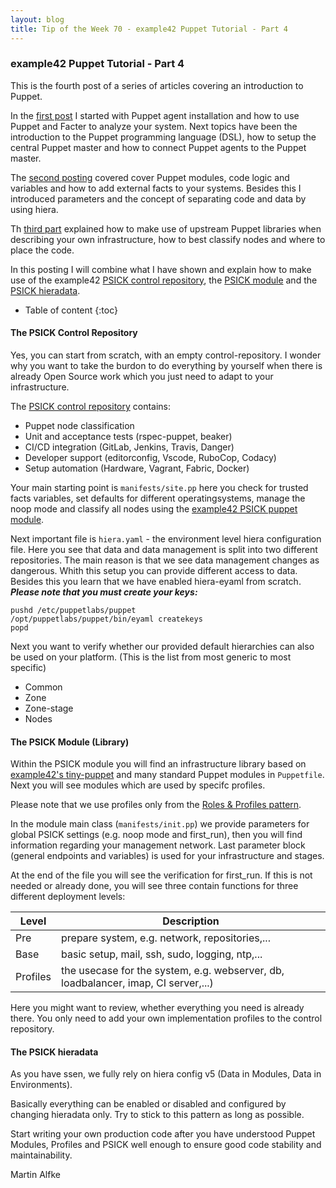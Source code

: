 ```yaml
---
layout: blog
title: Tip of the Week 70 - example42 Puppet Tutorial - Part 4
---
```


### example42 Puppet Tutorial - Part 4

This is the fourth post of a series of articles covering an introduction to Puppet.

In the [first post](https://www.example42.com/2018/04/09/puppet_tutorial_part_1/) I started with Puppet agent installation and how to use Puppet and Facter to analyze your system. Next topics have been the introduction to the Puppet programming language (DSL), how to setup the central Puppet master and how to connect Puppet agents to the Puppet master.

The [second posting](https://www.example42.com/2018/04/16/puppet_tutorial_part_2/) covered cover Puppet modules, code logic and variables and how to add external facts to your systems. Besides this I introduced parameters and the concept of separating code and data by using hiera.

Th [third part](http://example42.com/blog) explained how to make use of upstream Puppet libraries when describing your own infrastructure, how to best classify nodes and where to place the code.

In this posting I will combine what I have shown and explain how to make use of the example42 [PSICK control repository](https://github.com/example42/psick.git), the [PSICK module](https://github.com/example42/puppet-psick.git) and the [PSICK hieradata](https://github.com/example42/psick-hieradata).

* Table of content
{:toc}

#### The PSICK Control Repository

Yes, you can start from scratch, with an empty control-repository. I wonder why you want to take the burdon to do everything by yourself when there is already Open Source work which you just need to adapt to your infrastructure.

The [PSICK control repository](https://github.com/example42/psick.git) contains:

- Puppet node classification
- Unit and acceptance tests (rspec-puppet, beaker)
- CI/CD integration (GitLab, Jenkins, Travis, Danger)
- Developer support (editorconfig, Vscode, RuboCop, Codacy)
- Setup automation (Hardware, Vagrant, Fabric, Docker)

Your main starting point is `manifests/site.pp` here you check for trusted facts variables, set defaults for different operatingsystems, manage the noop mode and classify all nodes using the [example42 PSICK puppet module](https://github.com/example42/puppet-psick.git).

Next important file is `hiera.yaml` - the environment level hiera configuration file. Here you see that data and data management is split into two different repositories. The main reason is that we see data management changes as dangerous. Whith this setup you can provide different access to data.
Besides this you learn that we have enabled hiera-eyaml from scratch.
***Please note that you must create your keys:***

    pushd /etc/puppetlabs/puppet
    /opt/puppetlabs/puppet/bin/eyaml createkeys
    popd

Next you want to verify whether our provided default hierarchies can also be used on your platform. (This is the list from most generic to most specific)

- Common
- Zone
- Zone-stage
- Nodes

#### The PSICK Module (Library)

Within the PSICK module you will find an infrastructure library based on [example42's tiny-puppet](http://tiny-puppet.com/) and many standard Puppet modules in `Puppetfile`.
Next you will see modules which are used by specifc profiles.

Please note that we use profiles only from the [Roles & Profiles pattern](https://puppet.com/docs/pe/latest/r_n_p_full_example.html).

In the module main class (`manifests/init.pp`) we provide parameters for global PSICK settings (e.g. noop mode and first_run), then you will find information regarding your management network. Last parameter block (general endpoints and variables) is used for your infrastructure and stages.

At the end of the file you will see the verification for first_run. If this is not needed or already done, you will see three contain functions for three different deployment levels:

|Level|Description|
|---|---|
|Pre|prepare system, e.g. network, repositories,...|
|Base|basic setup, mail, ssh, sudo, logging, ntp,...|
|Profiles|the usecase for the system, e.g. webserver, db, loadbalancer, imap, CI server,...)|

Here you might want to review, whether everything you need is already there. You only need to add your own implementation profiles to the control repository.

#### The PSICK hieradata

As you have ssen, we fully rely on hiera config v5 (Data in Modules, Data in Environments).

Basically everything can be enabled or disabled and configured by changing hieradata only. Try to stick to this pattern as long as possible.

Start writing your own production code after you have understood Puppet Modules, Profiles and PSICK well enough to ensure good code stability and maintainability.

Martin Alfke
